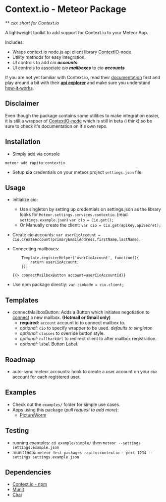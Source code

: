 # Context.io - Meteor Package

** *cio: short for Context.io*

A lightweight toolkit to add support for Context.io to your Meteor App.

Includes:

- Wraps context.io node.js api client library [ContextIO-node](https://github.com/ContextIO/ContextIO-node)
- Utility methods for easy integration.
- UI controls to add *cio* ***accounts***
- UI controls to associate *cio* ***mailboxes*** to *cio* ***accounts***

If you are not yet familiar with Context.io, read their [documentation](https://context.io/docs/2.0)
first and play around a bit with their [**api explorer**](https://console.context.io/) and make sure
you understand [how-it-works](https://context.io/how-it-works/connecting-mailboxes).

## Disclaimer

Even though the package contains some utilities to make integration easier, it is still a wrapper of [ContextIO-node](https://github.com/ContextIO/ContextIO-node)
 which is still in beta (i think) so be sure to check it's documentation on it's own repo.

## Installation

- Simply add via console

 ``` 
 meteor add rapito:contextio 
 ```
- Setup **cio** credentials on your meteor project ```settings.json``` file. 


## Usage

- Initialize cio:
    - Use singleton by setting up credentials on settings.json as the library looks for ```Meteor.settings.services.contextio```. (read ```settings.example.json```)
    ``` var cio = Cio.get(); ```
    - Or Manually create the client:
    ``` var cio = Cio.get(apiKey,apiSecret); ```

- Create cio accounts:
    ```var userCioAccount = cio.createAccount(primaryEmailAddress,firstName,lastName);```

- Connecting mailboxes:

    ```
        Template.registerHelper('userCioAccount', function(){
            return userCioAccount;
        });
    ```

    ```{{> connectMailboxButton account=userCioAccountId}}```

- Use npm package directly:
    ``` var cioNode = cio.client; ```

## Templates

- connectMailboxButton: Adds a Button which initiates negotiation to [connect](https://context.io/docs/2.0/connect_tokens) a new mailbox. **(Hotmail or Gmail only)**
    - **required:** ```account``` account id to connect mailbox to.
    - *optional:* ```cio``` to specify wrapper to be used. *defaults to singleton*
    - *optional:* ```classes``` to override button style.
    - *optional:* ```callbackUrl``` to redirect client to after mailbox registration.
    - *optional:* ```label``` Button Label.

## Roadmap

- auto-sync meteor accounts: hook to create a user account on your *cio* account for each registered user.

## Examples

- Check out the ```examples/``` folder for simple use cases.
- Apps using this package (*pull request to add more*):
    - [PictureWorm](http://github.com/rapito/picture-worm)

## Testing

- running examples: ```cd example/simple/``` then ```meteor --settings settings.example.json```
- munit tests: ```meteor test-packages rapito:contextio --port 1234 --settings settings.example.json```

## Dependencies

- [Context.io - npm](https://github.com/ContextIO/ContextIO-node)
- [Munit](https://github.com/practicalmeteor/munit)
- [Chai](https://github.com/practicalmeteor/chai)
